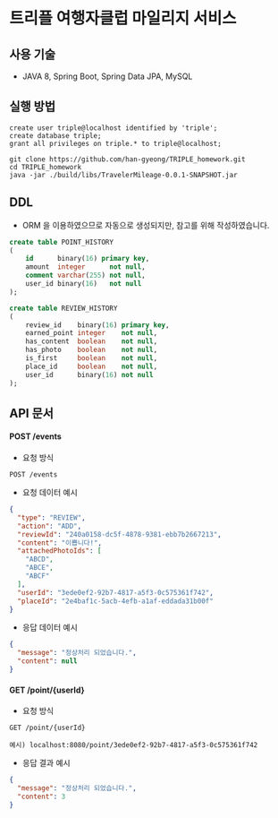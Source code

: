 # 트리플 여행자클럽 마일리지 서비스
## 사용 기술

- JAVA 8, Spring Boot, Spring Data JPA, MySQL

## 실행 방법

```mysql
create user triple@localhost identified by 'triple';
create database triple;
grant all privileges on triple.* to triple@localhost;
```

```
git clone https://github.com/han-gyeong/TRIPLE_homework.git
cd TRIPLE_homework
java -jar ./build/libs/TravelerMileage-0.0.1-SNAPSHOT.jar
```

## DDL
- ORM 을 이용하였으므로 자동으로 생성되지만, 참고를 위해 작성하였습니다.

```sql
create table POINT_HISTORY
(
    id      binary(16) primary key,
    amount  integer      not null,
    comment varchar(255) not null,
    user_id binary(16)   not null
);

create table REVIEW_HISTORY
(
    review_id    binary(16) primary key,
    earned_point integer    not null,
    has_content  boolean    not null,
    has_photo    boolean    not null,
    is_first     boolean    not null,
    place_id     boolean    not null,
    user_id      binary(16) not null
);
```

## API 문서
#### POST /events

- 요청 방식
```http request
POST /events
```

- 요청 데이터 예시
```json
{
  "type": "REVIEW",
  "action": "ADD",
  "reviewId": "240a0158-dc5f-4878-9381-ebb7b2667213",
  "content": "이쁩니다!",
  "attachedPhotoIds": [
    "ABCD",
    "ABCE",
    "ABCF"
  ],
  "userId": "3ede0ef2-92b7-4817-a5f3-0c575361f742",
  "placeId": "2e4baf1c-5acb-4efb-a1af-eddada31b00f"
}
```

- 응답 데이터 예시
```json
{
  "message": "정상처리 되었습니다.",
  "content": null
}
```

#### GET /point/{userId}

- 요청 방식
```http request
GET /point/{userId}

예시) localhost:8080/point/3ede0ef2-92b7-4817-a5f3-0c575361f742
```

- 응답 결과 예시
```json
{
  "message": "정상처리 되었습니다.",
  "content": 3
}
```